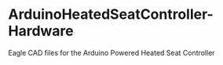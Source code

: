 # ArduinoHeatedSeatController-Hardware
Eagle CAD files for the Arduino Powered Heated Seat Controller
